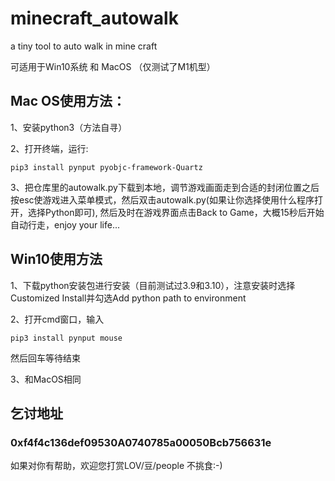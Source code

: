# minecraft_autowalk
a tiny tool to auto walk in mine craft


可适用于Win10系统 和 MacOS （仅测试了M1机型）

## Mac OS使用方法：
1、安装python3（方法自寻）


2、打开终端，运行:
```
pip3 install pynput pyobjc-framework-Quartz 
```


3、把仓库里的autowalk.py下载到本地，调节游戏画面走到合适的封闭位置之后按esc使游戏进入菜单模式，然后双击autowalk.py(如果让你选择使用什么程序打开，选择Python即可), 然后及时在游戏界面点击Back to Game，大概15秒后开始自动行走，enjoy your life...


## Win10使用方法
1、下载python安装包进行安装（目前测试过3.9和3.10），注意安装时选择Customized Install并勾选Add python path to environment


2、打开cmd窗口，输入
```
pip3 install pynput mouse 
```
然后回车等待结束


3、和MacOS相同

##  乞讨地址 
### 0xf4f4c136def09530A0740785a00050Bcb756631e 
如果对你有帮助，欢迎您打赏LOV/豆/people 不挑食:-)
